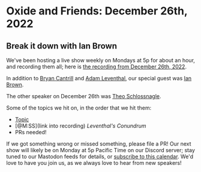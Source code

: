 # Oxide and Friends: December 26th, 2022

## Break it down with Ian Brown

We've been hosting a live show weekly on Mondays at 5p for about an hour,
and recording them all; here is
[the recording from December 26th, 2022](https://youtu.be/AD7F1Y-pga0).

In addition to
[Bryan Cantrill](https://mastodon.social/bcantrill) and
[Adam Leventhal](https://mastodon.social/ahl),
our special guest was [Ian Brown](https://mastodon.hccp.org/@igb).

The other speaker on December 26th was
[Theo Schlossnagle](https://mastodon.social/@postwait).

Some of the topics we hit on, in the order that we hit them:

- [Topic](link)
- [@M:SS](link into recording)
  *Leventhal's Conundrum*
- PRs needed!

If we got something wrong or missed something, please file a PR!
Our next show will likely be on Monday at 5p Pacific Time on our Discord
server; stay tuned to our Mastodon feeds for details, or [subscribe to this
calendar](https://sesh.fyi/api/calendar/v2/iMdFbuFRupMwuTiwvXswNU.ics).  We'd
love to have you join us, as we always love to hear from new speakers!

